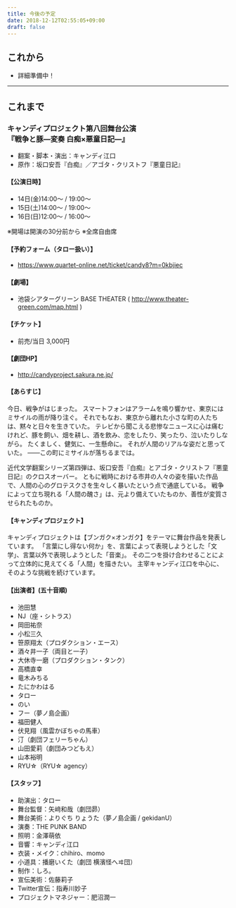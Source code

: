 ```yaml
---
title: 今後の予定
date: 2018-12-12T02:55:05+09:00
draft: false
---
```


## これから

* 詳細準備中！

---

## これまで

### キャンディプロジェクト第八回舞台公演 <br>『戦争と豚―変奏 白痴×悪童日記―』

* 翻案・脚本・演出：キャンディ江口
* 原作：坂口安吾『白痴』／アゴタ・クリストフ『悪童日記』

#### 【公演日時】

* 14日(金)14:00〜 / 19:00〜
* 15日(土)14:00〜 / 19:00〜
* 16日(日)12:00〜 / 16:00〜

※開場は開演の30分前から
※全席自由席

#### 【予約フォーム（タロー扱い）】

* https://www.quartet-online.net/ticket/candy8?m=0kbjiec

#### 【劇場】

* 池袋シアターグリーン BASE THEATER ( http://www.theater-green.com/map.html )

#### 【チケット】

* 前売/当日 3,000円

#### 【劇団HP】

* http://candyproject.sakura.ne.jp/

#### 【あらすじ】

今日、戦争がはじまった。
スマートフォンはアラームを鳴り響かせ、東京にはミサイルの雨が降り注ぐ。
それでもなお、東京から離れた小さな町の人たちは、黙々と日々を生きていた。
テレビから聞こえる悲惨なニュースに心は痛むけれど、豚を飼い、畑を耕し、酒を飲み、恋をしたり、笑ったり、泣いたりしながら。
たくましく、健気に、一生懸命に。
それが人間のリアルな姿だと思っていた。
――この町にミサイルが落ちるまでは。

近代文学翻案シリーズ第四弾は、坂口安吾『白痴』とアゴタ・クリストフ『悪童日記』のクロスオーバー。
ともに戦時における市井の人々の姿を描いた作品で、人間の心のグロテスクさを生々しく暴いたという点で通底している。
戦争によって立ち現れる「人間の醜さ」は、元より備えていたものか、善性が変質させられたものか。

#### 【キャンディプロジェクト】

キャンディプロジェクトは【ブンガク×オンガク】をテーマに舞台作品を発表しています。
「言葉にし得ない何か」を、言葉によって表現しようとした「文学」、言葉以外で表現しようとした「音楽」。
その二つを掛け合わせることによって立体的に見えてくる「人間」を描きたい。
主宰キャンディ江口を中心に、そのような挑戦を続けています。

#### 【出演者】(五十音順)

* 池田慧
* NJ（座・シトラス）
* 岡田祐奈
* 小松三久
* 笹原翔太（プロダクション・エース）
* 酒々井一子（両目と一子）
* 大休寺一磨（プロダクション・タンク）
* 高橋直幸
* 竜木みちる
* たにかわはる
* タロー
* のい
* フー（夢ノ島企画）
* 福田健人
* 伏見翔（風雲かぼちゃの馬車）
* 汀（劇団フェリーちゃん）
* 山田愛莉（劇団みつどもえ）
* 山本裕明
* RYU☆（RYU☆ agency）

#### 【スタッフ】

* 助演出：タロー
* 舞台監督：矢﨑和哉（劇団昴）
* 舞台美術：よりぐち りょうた（夢ノ島企画 / gekidanU）
* 演奏：THE PUNK BAND
* 照明：金澤萌依
* 音響：キャンディ江口
* 衣装・メイク：chihiro、momo
* 小道具：播磨いくた（劇団 横濱怪へヰ団）
* 制作：しろ。
* 宣伝美術：佐藤莉子
* Twitter宣伝：指寿川妙子
* プロジェクトマネジャー：肥沼潤一
